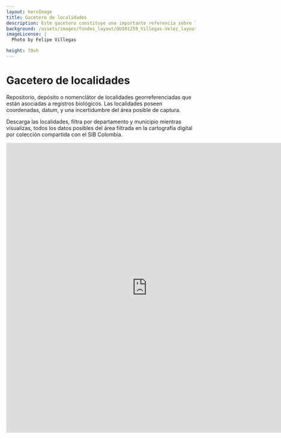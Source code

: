 ```yaml
---
layout: heroImage
title: Gacetero de localidades
description: Este gacetero constituye una importante referencia sobre lugares y sus nombres dentro y fuera del país donde se realizó una observación de especímenes o una captura.
background: /assets/images/fondos_layout/QUI01259_Villegas-Velez_layout.jpg
imageLicense: |
  Photo by Felipe Villegas

height: 70vh
---
```




# Gacetero de localidades


Repositorio, depósito o nomenclátor de localidades georreferenciadas que están asociadas a registros biológicos. Las localidades poseen coordenadas, datum, y una incertidumbre del área posible de captura.

Descarga las localidades, filtra por departamento y municipio mientras visualizas, todos los datos posibles del área filtrada en la cartografía digital por colección compartida con el SIB Colombia.



<iframe seamless frameborder="0" src="https://public.tableau.com/views/Gacetero_0/Dashboard1?:embed=yes&:display_count=yes&:showVizHome=no" width = '750' height = '770' scrolling='yes' ></iframe>    
